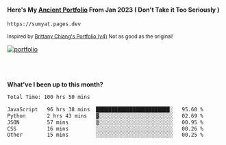 #### Here's My [Ancient Portfolio](https://sumyat.pages.dev) From Jan 2023 ( Don't Take it Too Seriously ) 
````bash
https://sumyat.pages.dev 
````

<sub>Inspired by [Brittany Chiang's Portfolio (v4)](https://v4.brittanychiang.com/) Not as good as the original!</sub>


<a href='https://sumyat.pages.dev/'>
    <img src='https://github.com/sumyat-aung/sumyat-aung/assets/108873224/c9b4f2be-c585-4dd3-84e1-692c3854a6d8' alt='portfolio' align='center' />
</a>


<br />
<br />


<br />
<br />

**What've I been up to this month?**

<!--START_SECTION:waka-->

```txt
Total Time: 100 hrs 50 mins

JavaScript   96 hrs 38 mins  ████████████████████████░   95.60 %
Python       2 hrs 43 mins   ▓░░░░░░░░░░░░░░░░░░░░░░░░   02.69 %
JSON         57 mins         ▒░░░░░░░░░░░░░░░░░░░░░░░░   00.95 %
CSS          16 mins         ░░░░░░░░░░░░░░░░░░░░░░░░░   00.26 %
Other        15 mins         ░░░░░░░░░░░░░░░░░░░░░░░░░   00.25 %
```

<!--END_SECTION:waka-->




